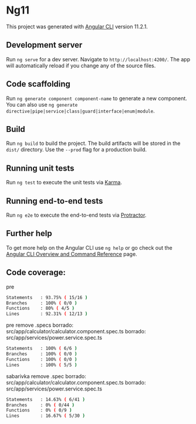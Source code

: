 # Ng11

This project was generated with [Angular CLI](https://github.com/angular/angular-cli) version 11.2.1.

## Development server

Run `ng serve` for a dev server. Navigate to `http://localhost:4200/`. The app will automatically reload if you change any of the source files.

## Code scaffolding

Run `ng generate component component-name` to generate a new component. You can also use `ng generate directive|pipe|service|class|guard|interface|enum|module`.

## Build

Run `ng build` to build the project. The build artifacts will be stored in the `dist/` directory. Use the `--prod` flag for a production build.

## Running unit tests

Run `ng test` to execute the unit tests via [Karma](https://karma-runner.github.io).

## Running end-to-end tests

Run `ng e2e` to execute the end-to-end tests via [Protractor](http://www.protractortest.org/).

## Further help

To get more help on the Angular CLI use `ng help` or go check out the [Angular CLI Overview and Command Reference](https://angular.io/cli) page.

## Code coverage:

pre

```bash
Statements   : 93.75% ( 15/16 )
Branches     : 100% ( 0/0 )
Functions    : 80% ( 4/5 )
Lines        : 92.31% ( 12/13 )
```

pre remove .specs
borrado:        src/app/calculator/calculator.component.spec.ts
borrado:        src/app/services/power.service.spec.ts

```bash
Statements   : 100% ( 6/6 )
Branches     : 100% ( 0/0 )
Functions    : 100% ( 0/0 )
Lines        : 100% ( 5/5 )
```

sabarivka remove .spec
borrado:        src/app/calculator/calculator.component.spec.ts
borrado:        src/app/services/power.service.spec.ts

```bash
Statements   : 14.63% ( 6/41 )
Branches     : 0% ( 0/44 )
Functions    : 0% ( 0/9 )
Lines        : 16.67% ( 5/30 )
```
